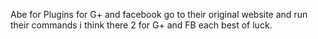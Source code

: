 Abe for Plugins for G+ and facebook go to their original website and run
their commands i think there 2 for G+ and FB each best of luck.
